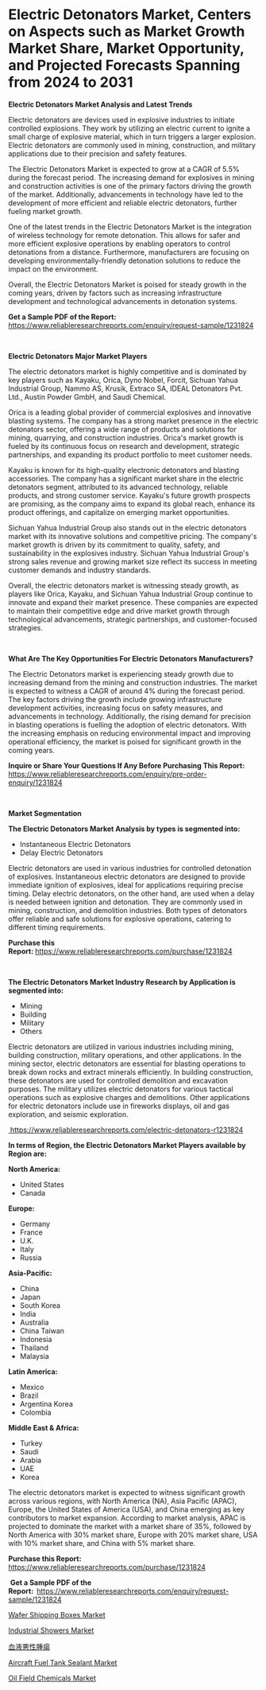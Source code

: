 <p><h1>Electric Detonators Market, Centers on Aspects such as Market Growth Market Share, Market Opportunity, and Projected Forecasts Spanning from 2024 to 2031</h1></p><p><strong>Electric Detonators Market Analysis and Latest Trends</strong></p>
<p><p>Electric detonators are devices used in explosive industries to initiate controlled explosions. They work by utilizing an electric current to ignite a small charge of explosive material, which in turn triggers a larger explosion. Electric detonators are commonly used in mining, construction, and military applications due to their precision and safety features.</p><p>The Electric Detonators Market is expected to grow at a CAGR of 5.5% during the forecast period. The increasing demand for explosives in mining and construction activities is one of the primary factors driving the growth of the market. Additionally, advancements in technology have led to the development of more efficient and reliable electric detonators, further fueling market growth.</p><p>One of the latest trends in the Electric Detonators Market is the integration of wireless technology for remote detonation. This allows for safer and more efficient explosive operations by enabling operators to control detonations from a distance. Furthermore, manufacturers are focusing on developing environmentally-friendly detonation solutions to reduce the impact on the environment.</p><p>Overall, the Electric Detonators Market is poised for steady growth in the coming years, driven by factors such as increasing infrastructure development and technological advancements in detonation systems.</p></p>
<p><strong>Get a Sample PDF of the Report:&nbsp;</strong> <a href="https://www.reliableresearchreports.com/enquiry/request-sample/1231824">https://www.reliableresearchreports.com/enquiry/request-sample/1231824</a></p>
<p>&nbsp;</p>
<p><strong>Electric Detonators Major Market Players</strong></p>
<p><p>The electric detonators market is highly competitive and is dominated by key players such as Kayaku, Orica, Dyno Nobel, Forcit, Sichuan Yahua Industrial Group, Nammo AS, Krusik, Extraco SA, IDEAL Detonators Pvt. Ltd., Austin Powder GmbH, and Saudi Chemical.</p><p>Orica is a leading global provider of commercial explosives and innovative blasting systems. The company has a strong market presence in the electric detonators sector, offering a wide range of products and solutions for mining, quarrying, and construction industries. Orica's market growth is fueled by its continuous focus on research and development, strategic partnerships, and expanding its product portfolio to meet customer needs.</p><p>Kayaku is known for its high-quality electronic detonators and blasting accessories. The company has a significant market share in the electric detonators segment, attributed to its advanced technology, reliable products, and strong customer service. Kayaku's future growth prospects are promising, as the company aims to expand its global reach, enhance its product offerings, and capitalize on emerging market opportunities.</p><p>Sichuan Yahua Industrial Group also stands out in the electric detonators market with its innovative solutions and competitive pricing. The company's market growth is driven by its commitment to quality, safety, and sustainability in the explosives industry. Sichuan Yahua Industrial Group's strong sales revenue and growing market size reflect its success in meeting customer demands and industry standards.</p><p>Overall, the electric detonators market is witnessing steady growth, as players like Orica, Kayaku, and Sichuan Yahua Industrial Group continue to innovate and expand their market presence. These companies are expected to maintain their competitive edge and drive market growth through technological advancements, strategic partnerships, and customer-focused strategies.</p></p>
<p>&nbsp;</p>
<p><strong>What Are The Key Opportunities For Electric Detonators Manufacturers?</strong></p>
<p><p>The Electric Detonators market is experiencing steady growth due to increasing demand from the mining and construction industries. The market is expected to witness a CAGR of around 4% during the forecast period. The key factors driving the growth include growing infrastructure development activities, increasing focus on safety measures, and advancements in technology. Additionally, the rising demand for precision in blasting operations is fuelling the adoption of electric detonators. With the increasing emphasis on reducing environmental impact and improving operational efficiency, the market is poised for significant growth in the coming years.</p></p>
<p><strong>Inquire or Share Your Questions If Any Before Purchasing This Report:</strong> <a href="https://www.reliableresearchreports.com/enquiry/pre-order-enquiry/1231824">https://www.reliableresearchreports.com/enquiry/pre-order-enquiry/1231824</a></p>
<p>&nbsp;</p>
<p><strong>Market Segmentation</strong></p>
<p><strong>The Electric Detonators Market Analysis by types is segmented into:</strong></p>
<p><ul><li>lnstantaneous Electric Detonators</li><li>Delay Electric Detonators</li></ul></p>
<p><p>Electric detonators are used in various industries for controlled detonation of explosives. Instantaneous electric detonators are designed to provide immediate ignition of explosives, ideal for applications requiring precise timing. Delay electric detonators, on the other hand, are used when a delay is needed between ignition and detonation. They are commonly used in mining, construction, and demolition industries. Both types of detonators offer reliable and safe solutions for explosive operations, catering to different timing requirements.</p></p>
<p><strong>Purchase this Report:&nbsp;</strong><a href="https://www.reliableresearchreports.com/purchase/1231824">https://www.reliableresearchreports.com/purchase/1231824</a></p>
<p>&nbsp;</p>
<p><strong>The Electric Detonators Market Industry Research by Application is segmented into:</strong></p>
<p><ul><li>Mining</li><li>Building</li><li>Military</li><li>Others</li></ul></p>
<p><p>Electric detonators are utilized in various industries including mining, building construction, military operations, and other applications. In the mining sector, electric detonators are essential for blasting operations to break down rocks and extract minerals efficiently. In building construction, these detonators are used for controlled demolition and excavation purposes. The military utilizes electric detonators for various tactical operations such as explosive charges and demolitions. Other applications for electric detonators include use in fireworks displays, oil and gas exploration, and seismic exploration.</p></p>
<p><a href="https://www.reliableresearchreports.com/electric-detonators-r1231824">&nbsp;https://www.reliableresearchreports.com/electric-detonators-r1231824</a></p>
<p><strong>In terms of Region, the Electric Detonators Market Players available by Region are:</strong></p>
<p>
    <p> <strong> North America: </strong>
        <ul>
            <li>United States</li>
            <li>Canada</li>
        </ul>
        </p> 
    <p> <strong> Europe: </strong>
        <ul>
            <li>Germany</li>
            <li>France</li>
            <li>U.K.</li>
            <li>Italy</li>
            <li>Russia</li>
        </ul>
        </p> 
    <p> <strong> Asia-Pacific: </strong>
        <ul>
            <li>China</li>
            <li>Japan</li>
            <li>South Korea</li>
            <li>India</li>
            <li>Australia</li>
            <li>China Taiwan</li>
            <li>Indonesia</li>
            <li>Thailand</li>
            <li>Malaysia</li>
        </ul>
        </p> 
    <p> <strong> Latin America: </strong>
        <ul>
            <li>Mexico</li>
            <li>Brazil</li>
            <li>Argentina Korea</li>
            <li>Colombia</li>
        </ul>
        </p> 
    <p> <strong> Middle East & Africa: </strong>
        <ul>
            <li>Turkey</li>
            <li>Saudi</li>
            <li>Arabia</li>
            <li>UAE</li>
            <li>Korea</li>
        </ul>
    </p>
    </p>
<p><p>The electric detonators market is expected to witness significant growth across various regions, with North America (NA), Asia Pacific (APAC), Europe, the United States of America (USA), and China emerging as key contributors to market expansion. According to market analysis, APAC is projected to dominate the market with a market share of 35%, followed by North America with 30% market share, Europe with 20% market share, USA with 10% market share, and China with 5% market share.</p></p>
<p><strong>Purchase this Report: </strong><a href="https://www.reliableresearchreports.com/purchase/1231824">https://www.reliableresearchreports.com/purchase/1231824</a></p>
<p>&nbsp;<strong>Get a Sample PDF of the Report:&nbsp;&nbsp;</strong><a href="https://www.reliableresearchreports.com/enquiry/request-sample/1231824">https://www.reliableresearchreports.com/enquiry/request-sample/1231824</a></p>
<p><strong></strong></p>
<p><p><a href="https://www.linkedin.com/pulse/wafer-shipping-boxes-market-outlook-industry-overview-forecast-9lqkf?trackingId=pdgwUGc2X6Giv%2FlYyuX1gg%3D%3D">Wafer Shipping Boxes Market</a></p><p><a href="https://github.com/prosalinda88/Market-Research-Report-List-4/blob/main/industrial-showers-market.md">Industrial Showers Market</a></p><p><a href="https://github.com/zekaoe592392/Market-Research-Report-List-1/blob/main/551961435232.md">血液悪性腫瘍</a></p><p><a href="https://www.linkedin.com/pulse/aircraft-fuel-tank-sealant-market-size-furnishes-valuable-bvfme?trackingId=3jhMQ4HsyvSRPZzWd64Ttw%3D%3D">Aircraft Fuel Tank Sealant Market</a></p><p><a href="https://issuu.com/reportprime-2/docs/oil-field-chemicals-market-size-2030.pptx">Oil Field Chemicals Market</a></p></p>